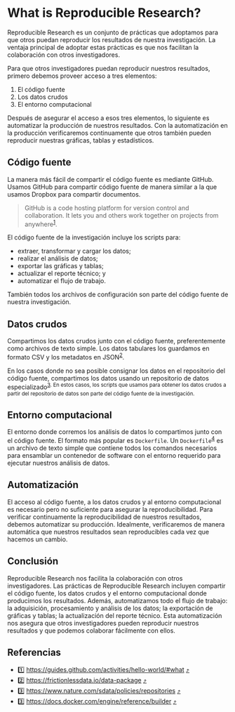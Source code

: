 # What is Reproducible Research?

Reproducible Research es un conjunto de prácticas que adoptamos para que otros puedan reproducir los
resultados de nuestra investigación. La ventaja principal de adoptar estas prácticas es que nos
facilitan la colaboración con otros investigadores.

Para que otros investigadores puedan reproducir nuestros resultados, primero debemos proveer acceso
a tres elementos:

1. El código fuente
1. Los datos crudos
1. El entorno computacional

Después de asegurar el acceso a esos tres elementos, lo siguiente es automatizar la producción de
nuestros resultados. Con la automatización en la producción verificaremos continuamente que otros
también pueden reproducir nuestras gráficas, tablas y estadísticos.

## Código fuente

La manera más fácil de compartir el código fuente es mediante GitHub. Usamos GitHub para compartir
código fuente de manera similar a la que usamos Dropbox para compartir documentos.

> GitHub is a code hosting platform for version control and collaboration. It lets you and others
> work together on projects from anywhere<sup id="1">[1](#github)</sup>.

El código fuente de la investigación incluye los scripts para:

- extraer, transformar y cargar los datos;
- realizar el análisis de datos;
- exportar las gráficas y tablas;
- actualizar el reporte técnico; y
- automatizar el flujo de trabajo.

También todos los archivos de configuración son parte del código fuente de nuestra investigación.

## Datos crudos

Compartimos los datos crudos junto con el código fuente, preferentemente como archivos de texto
simple. Los datos tabulares los guardamos en formato CSV y los metadatos en JSON<sup
id="2">[2](#datapackage)</sup>.

En los casos donde no sea posible consignar los datos en el repositorio del código fuente,
compartimos los datos usando un repositorio de datos especializado<sup id="3">[3](#datos). En estos
casos, los scripts que usamos para obtener los datos crudos a partir del repositorio de datos son
parte del código fuente de la investigación.

## Entorno computacional

El entorno donde corremos los análisis de datos lo compartimos junto con el código fuente. El
formato más popular es `Dockerfile`. Un `Dockerfile`<sup id="4">[4](#dockerfile)</sup> es un archivo
de texto simple que contiene todos los comandos necesarios para ensamblar un contenedor de software
con el entorno requerido para ejecutar nuestros análisis de datos.

## Automatización

El acceso al código fuente, a los datos crudos y al entorno computacional es necesario pero no
suficiente para asegurar la reproducibilidad. Para verificar continuamente la reproducibilidad de
nuestros resultados, debemos automatizar su producción. Idealmente, verificaremos de manera
automática que nuestros resultados sean reproducibles cada vez que hacemos un cambio.

## Conclusión

Reproducible Research nos facilita la colaboración con otros investigadores. Las prácticas de
Reproducible Research incluyen compartir el código fuente, los datos crudos y el entorno
computacional donde producimos los resultados. Además, automatizamos todo el flujo de trabajo: la
adquisición, procesamiento y análisis de los datos; la exportación de gráficas y tablas; la
actualización del reporte técnico. Esta automatización nos asegura que otros investigadores pueden
reproducir nuestros resultados y que podemos colaborar fácilmente con ellos.

## Referencias

- <a name="github">1️⃣</a> https://guides.github.com/activities/hello-world/#what [⤴️](#1)
- <a name="datapackage">2️⃣</a> https://frictionlessdata.io/data-package [⤴️](#2)
- <a name="datos">3️⃣</a> https://www.nature.com/sdata/policies/repositories [⤴️](#3)
- <a name="dockerfile">3️⃣</a> https://docs.docker.com/engine/reference/builder [⤴️](#4)
